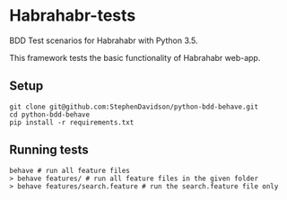 # Habrahabr-tests
BDD Test scenarios for Habrahabr with Python 3.5.

This framework tests the basic functionality of Habrahabr web-app.

## Setup

```shell
git clone git@github.com:StephenDavidson/python-bdd-behave.git
cd python-bdd-behave
pip install -r requirements.txt
```

## Running tests

```shell
behave # run all feature files
> behave features/ # run all feature files in the given folder
> behave features/search.feature # run the search.feature file only
